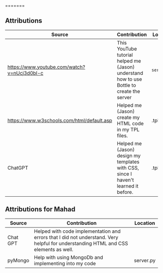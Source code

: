

 
=======
## Attributions

| Source                                  | Contribution                                                                             | Location   |
|-----------------------------------------|------------------------------------------------------------------------------------------|------------|
| https://www.youtube.com/watch?v=nUcj3d0bI-c | This YouTube tutorial helped me (Jason) understand how to use Bottle to create the server | `server.py`  |
| https://www.w3schools.com/html/default.asp    | Helped me (Jason) create my HTML code in my TPL files.                                   | .tpl files |
| ChatGPT                                 | Helped me (Jason) design my templates with CSS, since I haven't learned it before.       | .tpl files | 

## Attributions for Mahad

| Source        | Contribution                                                                                                                        | Location  |
|---------------|-------------------------------------------------------------------------------------------------------------------------------------|-----------|
| Chat GPT      | Helped with code implementation and errors that I did not understand. Very helpful for understanding HTML and CSS elements as well. |           |
| pyMongo       | Help with using MongoDb and implementing into my code                                                                               | server.py |

